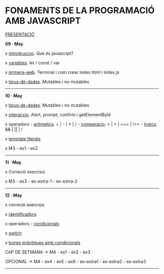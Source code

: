 # FONAMENTS DE LA PROGRAMACIÓ AMB JAVASCRIPT

[PRESENTACIÓ](./presentacio/presentacio.md)

**09 · May**

x [introdcuccio](./introduccio/introduccio.md). Què és javascript?

x [variables](./variables/variables.md). let / const / var

x [primera-web](./primera-web/primera-web.md). Terminal i com crear index.html i index.js

x [tipus-de-dades](./tipus-de-dades/tipus-de-dades.md). Mutables i no mutables

--------

**10 · May**

x [tipus-de-dades](./tipus-de-dades/tipus-de-dades.md). Mutables i no mutables

x [interaccio](./interaccio/interaccio.md). Alert, prompt, confirm i getElementById

x operadors
    - [aritmetics](./operadors/aritmetics.md). + | - | * | /
    - [comparacio](./operadors/comparacio.md). > | < | === | !==
    - [logics](./operadors/logics.md). && | || | !

x [template literals](./template-literals/template-literals.md)

x M3 - ex1 - ex2

--------

**11 · May**

x Correció exercisis

x M3 - ex3 - ex-extra-1 - ex-extra-2

--------

**12 · May**

x correció exercisis

x [identificadors](./identificadors/identificadors.md)

x operadors
    - [condicionals](./operadors/condicionals.md)

x [switch](./switch/switch.md)

x [bones pràctiques amb condicionals](./condicionals-bones-practiques/condicionals-bones-practiques.md)

CAP DE SETMANA -> M4 - ex1 - ex2 - ex3

OPCIONAL -> M4 - ex4 - ex5 - ex6 - ex-extra1 - ex-extra2 - ex-extra3

--------
